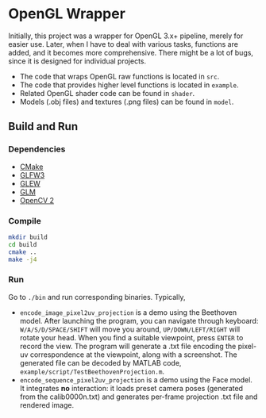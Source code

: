 # OpenGL Wrapper

Initially, this project was a wrapper for OpenGL 3.x+ pipeline, merely for 
easier use. Later, when I have to deal with various tasks, functions are 
added, and it becomes more comprehensive. There might be a lot of bugs, since
 it is designed for individual projects. 
 
 - The code that wraps OpenGL raw functions is located in `src`.
 - The code that provides higher level functions is located in `example`.
 - Related OpenGL shader code can be found in `shader`.
 - Models (.obj files) and textures (.png files) can be found in `model`. 
 
 ## Build and Run
 ### Dependencies
 - [CMake](https://cmake.org/)
 - [GLFW3](http://www.glfw.org/docs/latest/)
 - [GLEW](http://glew.sourceforge.net/)
 - [GLM](https://glm.g-truc.net/)
 - [OpenCV 2](https://opencv.org/)

 ### Compile
 ```bash
 mkdir build
 cd build
 cmake ..
 make -j4
 ```
### Run
Go to `./bin` and run corresponding binaries.
Typically,
- `encode_image_pixel2uv_projection` is a demo using the Beethoven model. After 
launching the program, you can 
navigate through keyboard: `W/A/S/D/SPACE/SHIFT` will move you around, 
`UP/DOWN/LEFT/RIGHT` will rotate your head. When you find a suitable 
viewpoint, press `ENTER` to record the view. The program will generate a 
 .txt file encoding the pixel-uv correspondence at the viewpoint, 
along with a screenshot. The generated file can be 
decoded by MATLAB code, `example/script/TestBeethovenProjection.m`.
- `encode_sequence_pixel2uv_projection` is a demo using the Face model. It 
integrates **no** interaction: it loads preset camera poses (generated from the 
calib0000n.txt) and generates per-frame projection .txt file and rendered image.

